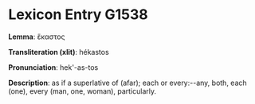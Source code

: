 # Lexicon Entry G1538

**Lemma**: ἕκαστος

**Transliteration (xlit)**: hékastos

**Pronunciation**: hek'-as-tos

**Description**:
as if a superlative of  (afar); each or every:--any, both, each (one), every (man, one, woman), particularly.
